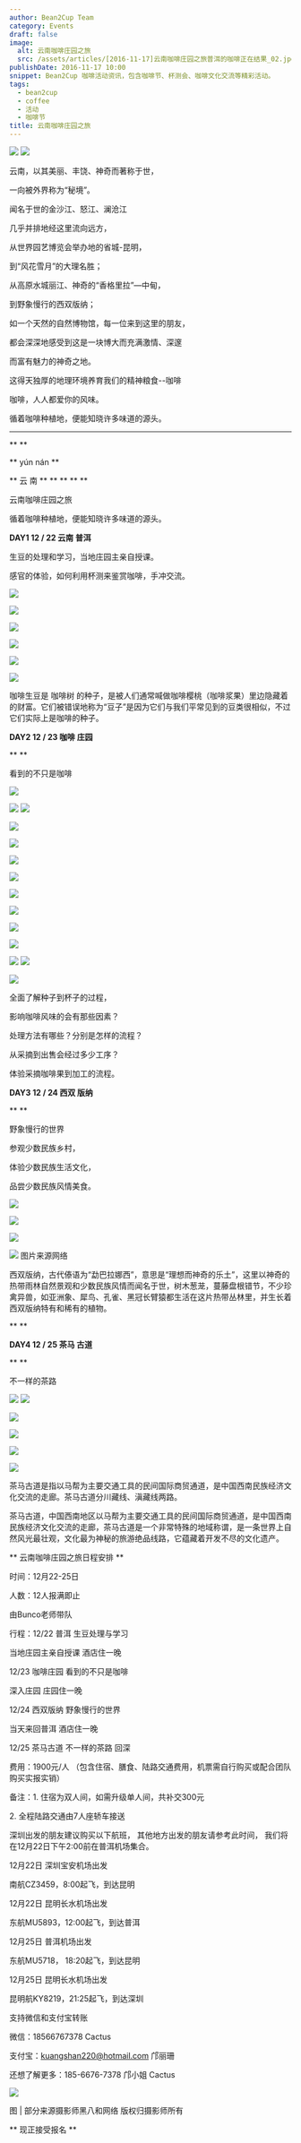 ```yaml
---
author: Bean2Cup Team
category: Events
draft: false
image:
  alt: 云南咖啡庄园之旅
  src: /assets/articles/[2016-11-17]云南咖啡庄园之旅普洱的咖啡正在结果_02.jpg
publishDate: 2016-11-17 10:00
snippet: Bean2Cup 咖啡活动资讯，包含咖啡节、杯测会、咖啡文化交流等精彩活动。
tags:
  - bean2cup
  - coffee
  - 活动
  - 咖啡节
title: 云南咖啡庄园之旅
---
```


![](/assets/articles/[2016-11-17]云南咖啡庄园之旅普洱的咖啡正在结果_02.jpg)
![](/assets/articles/[2016-11-17]云南咖啡庄园之旅普洱的咖啡正在结果_03.jpg)

云南，以其美丽、丰饶、神奇而著称于世，

一向被外界称为“秘境”。

闻名于世的金沙江、怒江、澜沧江

几乎并排地经这里流向远方，

从世界园艺博览会举办地的省城-昆明，

到“风花雪月”的大理名胜；

从高原水城丽江、神奇的“香格里拉”—中甸，

到野象慢行的西双版纳；

如一个天然的自然博物馆，每一位来到这里的朋友，

都会深深地感受到这是一块博大而充满激情、深邃

而富有魅力的神奇之地。

这得天独厚的地理环境养育我们的精神粮食--咖啡

咖啡，人人都爱你的风味。

循着咖啡种植地，便能知晓许多味道的源头。

---

\*\*
\*\*

** yún nán **

** 云 南 ** \*\* \*\* \*\* \*\*

云南咖啡庄园之旅

循着咖啡种植地，便能知晓许多味道的源头。

**DAY1 12 / 22 云南 普洱**

生豆的处理和学习，当地庄园主亲自授课。

感官的体验，如何利用杯测来鉴赏咖啡，手冲交流。

![](/assets/articles/[2016-11-17]云南咖啡庄园之旅普洱的咖啡正在结果_04.jpg)

![](/assets/articles/[2016-11-17]云南咖啡庄园之旅普洱的咖啡正在结果_05.jpg)

![](/assets/articles/[2016-11-17]云南咖啡庄园之旅普洱的咖啡正在结果_06.jpg)

![](/assets/articles/[2016-11-17]云南咖啡庄园之旅普洱的咖啡正在结果_07.jpg)

![](/assets/articles/[2016-11-17]云南咖啡庄园之旅普洱的咖啡正在结果_08.jpg)

![](/assets/articles/[2016-11-17]云南咖啡庄园之旅普洱的咖啡正在结果_09.jpg)

咖啡生豆是 咖啡树
的种子，是被人们通常喊做咖啡樱桃（咖啡浆果）里边隐藏着的财富。它们被错误地称为“豆子”是因为它们与我们平常见到的豆类很相似，不过它们实际上是咖啡的种子。

**DAY2 12 / 23 咖啡 庄园**

\*\*
\*\*

看到的不只是咖啡

![](/assets/articles/[2016-11-17]云南咖啡庄园之旅普洱的咖啡正在结果_10.jpg)

![](/assets/articles/[2016-11-17]云南咖啡庄园之旅普洱的咖啡正在结果_11.jpg)
![](/assets/articles/[2016-11-17]云南咖啡庄园之旅普洱的咖啡正在结果_12.jpg)

![](/assets/articles/[2016-11-17]云南咖啡庄园之旅普洱的咖啡正在结果_13.jpg)

![](/assets/articles/[2016-11-17]云南咖啡庄园之旅普洱的咖啡正在结果_14.jpg)

![](/assets/articles/[2016-11-17]云南咖啡庄园之旅普洱的咖啡正在结果_15.jpg)

![](/assets/articles/[2016-11-17]云南咖啡庄园之旅普洱的咖啡正在结果_16.jpg)

![](/assets/articles/[2016-11-17]云南咖啡庄园之旅普洱的咖啡正在结果_17.jpg)

![](/assets/articles/[2016-11-17]云南咖啡庄园之旅普洱的咖啡正在结果_18.jpg)

![](/assets/articles/[2016-11-17]云南咖啡庄园之旅普洱的咖啡正在结果_19.jpg)

![](/assets/articles/[2016-11-17]云南咖啡庄园之旅普洱的咖啡正在结果_20.jpg)

![](/assets/articles/[2016-11-17]云南咖啡庄园之旅普洱的咖啡正在结果_21.jpg)
![](/assets/articles/[2016-11-17]云南咖啡庄园之旅普洱的咖啡正在结果_22.jpg)

![](/assets/articles/[2016-11-17]云南咖啡庄园之旅普洱的咖啡正在结果_23.jpg)

全面了解种子到杯子的过程，

影响咖啡风味的会有那些因素？

处理方法有哪些？分别是怎样的流程？

从采摘到出售会经过多少工序？

体验采摘咖啡果到加工的流程。

**DAY3 12 / 24 西双 版纳**

\*\*
\*\*

野象慢行的世界

参观少数民族乡村，

体验少数民族生活文化，

品尝少数民族风情美食。

![](/assets/articles/[2016-11-17]云南咖啡庄园之旅普洱的咖啡正在结果_24.jpg)

![](/assets/articles/[2016-11-17]云南咖啡庄园之旅普洱的咖啡正在结果_25.jpg)

![](/assets/articles/[2016-11-17]云南咖啡庄园之旅普洱的咖啡正在结果_26.jpg)

![](/assets/articles/[2016-11-17]云南咖啡庄园之旅普洱的咖啡正在结果_27.jpg)
图片来源网络

西双版纳，古代傣语为“勐巴拉娜西”，意思是“理想而神奇的乐土”，这里以神奇的热带雨林自然景观和少数民族风情而闻名于世，树木葱茏，蔓藤盘根错节，不少珍禽异兽，如亚洲象、犀鸟、孔雀、黑冠长臂猿都生活在这片热带丛林里，并生长着西双版纳特有和稀有的植物。

\*\*
\*\*

**DAY4 12 / 25 茶马 古道**

\*\*
\*\*

不一样的茶路

![](/assets/articles/[2016-11-17]云南咖啡庄园之旅普洱的咖啡正在结果_28.jpg)
![](/assets/articles/[2016-11-17]云南咖啡庄园之旅普洱的咖啡正在结果_29.jpg)

![](/assets/articles/[2016-11-17]云南咖啡庄园之旅普洱的咖啡正在结果_30.jpg)

![](/assets/articles/[2016-11-17]云南咖啡庄园之旅普洱的咖啡正在结果_31.jpg)

![](/assets/articles/[2016-11-17]云南咖啡庄园之旅普洱的咖啡正在结果_32.jpg)

![](/assets/articles/[2016-11-17]云南咖啡庄园之旅普洱的咖啡正在结果_33.jpg)

茶马古道是指以马帮为主要交通工具的民间国际商贸通道，是中国西南民族经济文化交流的走廊。茶马古道分川藏线、滇藏线两路。

茶马古道，中国西南地区以马帮为主要交通工具的民间国际商贸通道，是中国西南民族经济文化交流的走廊，茶马古道是一个非常特殊的地域称谓，是一条世界上自然风光最壮观，文化最为神秘的旅游绝品线路，它蕴藏着开发不尽的文化遗产。

** 云南咖啡庄园之旅日程安排 **

时间：12月22-25日

人数：12人报满即止

由Bunco老师带队

行程：12/22 普洱 生豆处理与学习

当地庄园主亲自授课 酒店住一晚

12/23 咖啡庄园 看到的不只是咖啡

深入庄园 庄园住一晚

12/24 西双版纳 野象慢行的世界

当天来回普洱 酒店住一晚

12/25 茶马古道 不一样的茶路 回深

费用：1900元/人 （包含住宿、膳食、陆路交通费用，机票需自行购买或配合团队购买实报实销）

备注：1. 住宿为双人间，如需升级单人间，共补交300元

2\. 全程陆路交通由7人座轿车接送

深圳出发的朋友建议购买以下航班， 其他地方出发的朋友请参考此时间， 我们将在12月22日下午2:00前在普洱机场集合。

12月22日 深圳宝安机场出发

南航CZ3459，8:00起飞，到达昆明

12月22日 昆明长水机场出发

东航MU5893，12:00起飞，到达普洱

12月25日 普洱机场出发

东航MU5718， 18:20起飞，到达昆明

12月25日 昆明长水机场出发

昆明航KY8219，21:25起飞，到达深圳

支持微信和支付宝转账

微信：18566767378 Cactus

支付宝：kuangshan220@hotmail.com 邝丽珊

还想了解更多：185-6676-7378 邝小姐 Cactus

![](/assets/articles/[2016-11-17]云南咖啡庄园之旅普洱的咖啡正在结果_34.jpg)

图 | 部分来源摄影师黑八和网络 版权归摄影师所有

** 现正接受报名 **
